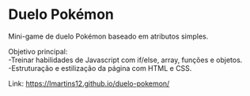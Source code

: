 # Duelo Pokémon

Mini-game de duelo Pokémon baseado em atributos simples. 

Objetivo principal: <br>
-Treinar habilidades de Javascript com if/else, array, funções e objetos. 
<br>
-Estruturação e estilização da página com HTML e CSS.

Link:  https://lmartins12.github.io/duelo-pokemon/
